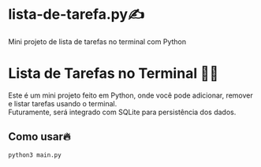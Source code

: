 # lista-de-tarefa.py✍️
Mini projeto de lista de tarefas no terminal com Python

# Lista de Tarefas no Terminal 👨‍💻

Este é um mini projeto feito em Python, onde você pode adicionar, remover e listar tarefas usando o terminal.  
Futuramente, será integrado com SQLite para persistência dos dados.

## Como usar🔥

```bash
python3 main.py
